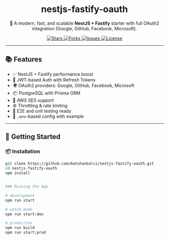 <h1 align="center">nestjs-fastify-oauth</h1>

<p align="center">
  🚀 A modern, fast, and scalable <strong>NestJS + Fastify</strong> starter with full OAuth2 integration (Google, GitHub, Facebook, Microsoft).
</p>

<p align="center">
  <a href="https://github.com/batuhanbalci/nestjs-fastify-oauth/stargazers">
    <img src="https://img.shields.io/github/stars/batuhanbalci/nestjs-fastify-oauth?style=flat-square" alt="Stars" />
  </a>
  <a href="https://github.com/batuhanbalci/nestjs-fastify-oauth/network/members">
    <img src="https://img.shields.io/github/forks/batuhanbalci/nestjs-fastify-oauth?style=flat-square" alt="Forks" />
  </a>
  <a href="https://github.com/batuhanbalci/nestjs-fastify-oauth/issues">
    <img src="https://img.shields.io/github/issues/batuhanbalci/nestjs-fastify-oauth?style=flat-square" alt="Issues" />
  </a>
  <a href="https://github.com/batuhanbalci/nestjs-fastify-oauth/blob/main/LICENSE">
    <img src="https://img.shields.io/github/license/batuhanbalci/nestjs-fastify-oauth?style=flat-square" alt="License" />
  </a>
</p>

---

## 📚 Features

- ✅ NestJS + Fastify performance boost
- 🔐 JWT-based Auth with Refresh Tokens
- 🌍 OAuth2 providers: Google, GitHub, Facebook, Microsoft
- 📦 PostgreSQL with Prisma ORM
- 📧 AWS SES support
- ⚙️ Throttling & rate limiting
- 🧪 E2E and unit testing ready
- 📁 `.env`-based config with example

---

## 🚀 Getting Started

### 📦 Installation

```bash
git clone https://github.com/batuhanbalci/nestjs-fastify-oauth.git
cd nestjs-fastify-oauth
npm install


### Running the App

# development
npm run start

# watch mode
npm run start:dev

# production
npm run build
npm run start:prod